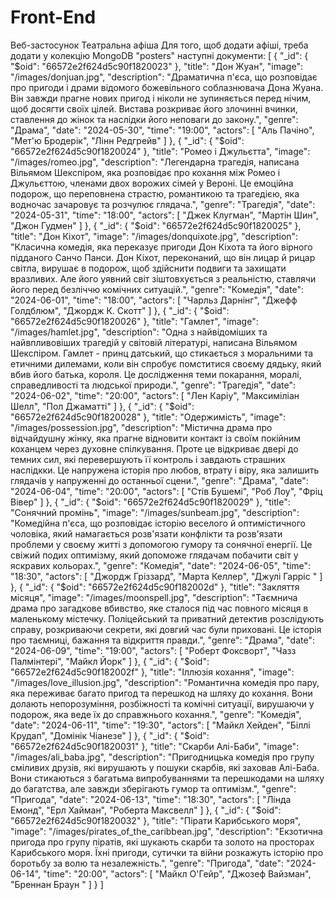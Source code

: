 # Front-End
Веб-застосунок Театральна афіша
Для того, щоб додати афіші, треба додати у колекцію MongoDB "posters" наступні документи:
[
{
  "_id": {
    "$oid": "66572e2f624d5c90f1820023"
  },
  "title": "Дон Жуан",
  "image": "/images/donjuan.jpg",
  "description": "Драматична п'єса, що розповідає про пригоди і драми відомого божевільного соблазнювача Дона Жуана. Він завжди прагне нових пригод і ніколи не зупиняється перед нічим, щоб досягти своїх цілей. Вистава розкриває його злочинні вчинки, ставлення до жінок та наслідки його неповаги до закону.",
  "genre": "Драма",
  "date": "2024-05-30",
  "time": "19:00",
  "actors": [
    "Аль Пачіно",
    "Мет'ю Бродерік",
    "Лінн Редгрейв"
  ]
},
{
  "_id": {
    "$oid": "66572e2f624d5c90f1820024"
  },
  "title": "Ромео і Джульєтта",
  "image": "/images/romeo.jpg",
  "description": "Легендарна трагедія, написана Вільямом Шекспіром, яка розповідає про кохання між Ромео і Джульєттою, членами двох ворожих сімей у Вероні. Це емоційна подорож, що переповнена страстю, романтикою та трагедією, яка водночас зачаровує та розчулює глядача.",
  "genre": "Трагедія",
  "date": "2024-05-31",
  "time": "18:00",
  "actors": [
    "Джек Клугман",
    "Мартін Шин",
    "Джон Гудмен"
  ]
},
{
  "_id": {
    "$oid": "66572e2f624d5c90f1820025"
  },
  "title": "Дон Кіхот",
  "image": "/images/donquixote.jpg",
  "description": "Класична комедія, яка переказує пригоди Дон Кіхота та його вірного підданого Санчо Панси. Дон Кіхот, переконаний, що він лицар й рицар світла, вирушає в подорож, щоб здійснити подвиги та захищати вразливих. Але його уявний світ зіштовхується з реальністю, ставлячи його перед безліччю комічних ситуацій.",
  "genre": "Комедія",
  "date": "2024-06-01",
  "time": "18:00",
  "actors": [
    "Чарльз Дарнінг",
    "Джефф Голдблюм",
    "Джордж К. Скотт"
  ]
},
{
  "_id": {
    "$oid": "66572e2f624d5c90f1820026"
  },
  "title": "Гамлет",
  "image": "/images/hamlet.jpg",
  "description": "Одна з найвідоміших та найвпливовіших трагедій у світовій літературі, написана Вільямом Шекспіром. Гамлет - принц датський, що стикається з моральними та етичними дилемами, коли він спробує помститися своєму дядьку, який вбив його батька, короля. Це дослідження теми покарання, моралі, справедливості та людської природи.",
  "genre": "Трагедія",
  "date": "2024-06-02",
  "time": "20:00",
  "actors": [
    "Лен Каріу",
    "Максиміліан Шелл",
    "Пол Джаматті"
  ]
},
{
  "_id": {
    "$oid": "66572e2f624d5c90f1820028"
  },
  "title": "Одержимість",
  "image": "/images/possession.jpg",
  "description": "Містична драма про відчайдушну жінку, яка прагне відновити контакт із своїм покійним коханцем через духовне спілкування. Проте це відкриває двері до темних сил, які перевершують її контроль і завдають страшних наслідкки. Це напружена історія про любов, втрату і віру, яка залишить глядачів у напруженні до останньої сцени.",
  "genre": "Драма",
  "date": "2024-06-04",
  "time": "20:00",
  "actors": [
    "Стів Бушемі",
    "Роб Лоу",
    "Фріц Вівер"
  ]
},
{
  "_id": {
    "$oid": "66572e2f624d5c90f1820029"
  },
  "title": "Сонячний промінь",
  "image": "/images/sunbeam.jpg",
  "description": "Комедійна п'єса, що розповідає історію веселого й оптимістичного чоловіка, який намагається розв'язати конфлікти та розв'язати проблеми у своєму житті з допомогою гумору та сонячної енергії. Це свіжий подих оптимізму, який допоможе глядачам побачити світ у яскравих кольорах.",
  "genre": "Комедія",
  "date": "2024-06-05",
  "time": "18:30",
  "actors": [
    "Джордж Гріззард",
    "Марта Келлер",
    "Джулі Гарріс "
  ]
},
{
  "_id": {
    "$oid": "66572e2f624d5c90f182002d"
  },
  "title": "Закляття місяця",
  "image": "/images/moonspell.jpg",
  "description": "Таємнича драма про загадкове вбивство, яке сталося під час повного місяця в маленькому містечку. Поліцейський та приватний детектив розслідують справу, розкриваючи секрети, які довгий час були приховані. Це історія про таємниці, бажання та відкриття правди.",
  "genre": "Драма",
  "date": "2024-06-09",
  "time": "19:00",
  "actors": [
    "Роберт Фоксворт",
    "Чазз Палмінтері",
    "Майкл Йорк"
  ]
},
{
  "_id": {
    "$oid": "66572e2f624d5c90f182002f"
  },
  "title": "Іллюзія кохання",
  "image": "/images/love_illusion.jpg",
  "description": "Романтична комедія про пару, яка переживає багато пригод та перешкод на шляху до кохання. Вони долають непорозуміння, розбіжності та комічні ситуації, вирушаючи у подорож, яка веде їх до справжнього кохання.",
  "genre": "Комедія",
  "date": "2024-06-11",
  "time": "19:30",
  "actors": [
    "Майкл Хейден",
    "Біллі Крудап",
    "Домінік Чіанезе"
  ]
},
{
  "_id": {
    "$oid": "66572e2f624d5c90f1820031"
  },
  "title": "Скарби Алі-Баби",
  "image": "/images/ali_baba.jpg",
  "description": "Пригодницька комедія про групу сміливих друзів, які вирушають у пошуки скарбів, які заховав Алі-Баба. Вони стикаються з багатьма випробуваннями та перешкодами на шляху до багатства, але завжди зберігають гумор та оптимізм.",
  "genre": "Пригода",
  "date": "2024-06-13",
  "time": "18:30",
  "actors": [
    "Лінда Емонд",
    "Ерл Хайман",
    "Роберта Максвелл"
  ]
},
{
  "_id": {
    "$oid": "66572e2f624d5c90f1820032"
  },
  "title": "Пірати Карибського моря",
  "image": "/images/pirates_of_the_caribbean.jpg",
  "description": "Екзотична пригода про групу піратів, які шукають скарби та золото на просторах Карибського моря. Їхні пригоди, сутички та війни розкажуть історію про боротьбу за волю та незалежність.",
  "genre": "Пригода",
  "date": "2024-06-14",
  "time": "20:00",
  "actors": [
    "Майкл О'Гейр",
    "Джозеф Вайзман",
    "Бреннан Браун "
  ]
}
]

